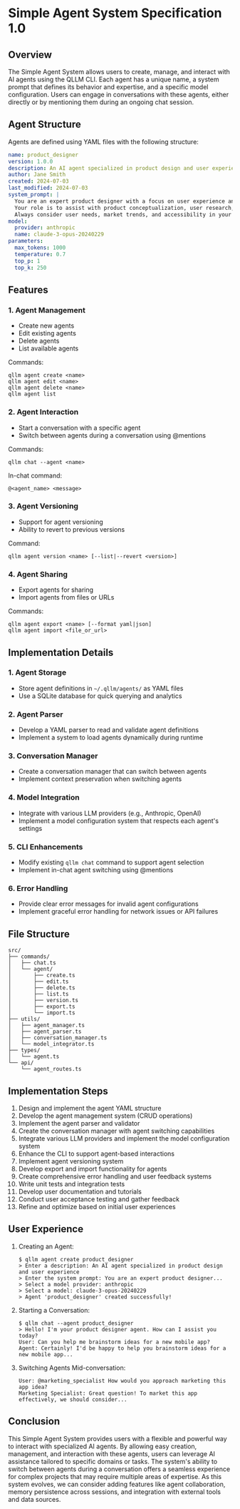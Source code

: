# Simple Agent System Specification 1.0

## Overview

The Simple Agent System allows users to create, manage, and interact with AI agents using the QLLM CLI. Each agent has a unique name, a system prompt that defines its behavior and expertise, and a specific model configuration. Users can engage in conversations with these agents, either directly or by mentioning them during an ongoing chat session.

## Agent Structure

Agents are defined using YAML files with the following structure:

```yaml
name: product_designer
version: 1.0.0
description: An AI agent specialized in product design and user experience
author: Jane Smith
created: 2024-07-03
last_modified: 2024-07-03
system_prompt: |
  You are an expert product designer with a focus on user experience and interface design. 
  Your role is to assist with product conceptualization, user research, prototyping, and design critiques. 
  Always consider user needs, market trends, and accessibility in your responses.
model:
  provider: anthropic
  name: claude-3-opus-20240229
parameters:
  max_tokens: 1000
  temperature: 0.7
  top_p: 1
  top_k: 250
```

## Features

### 1. Agent Management

- Create new agents
- Edit existing agents
- Delete agents
- List available agents

Commands:
```
qllm agent create <name>
qllm agent edit <name>
qllm agent delete <name>
qllm agent list
```

### 2. Agent Interaction

- Start a conversation with a specific agent
- Switch between agents during a conversation using @mentions

Commands:
```
qllm chat --agent <name>
```

In-chat command:
```
@<agent_name> <message>
```

### 3. Agent Versioning

- Support for agent versioning
- Ability to revert to previous versions

Command:
```
qllm agent version <name> [--list|--revert <version>]
```

### 4. Agent Sharing

- Export agents for sharing
- Import agents from files or URLs

Commands:
```
qllm agent export <name> [--format yaml|json]
qllm agent import <file_or_url>
```

## Implementation Details

### 1. Agent Storage

- Store agent definitions in `~/.qllm/agents/` as YAML files
- Use a SQLite database for quick querying and analytics

### 2. Agent Parser

- Develop a YAML parser to read and validate agent definitions
- Implement a system to load agents dynamically during runtime

### 3. Conversation Manager

- Create a conversation manager that can switch between agents
- Implement context preservation when switching agents

### 4. Model Integration

- Integrate with various LLM providers (e.g., Anthropic, OpenAI)
- Implement a model configuration system that respects each agent's settings

### 5. CLI Enhancements

- Modify existing `qllm chat` command to support agent selection
- Implement in-chat agent switching using @mentions

### 6. Error Handling

- Provide clear error messages for invalid agent configurations
- Implement graceful error handling for network issues or API failures

## File Structure

```
src/
├── commands/
│   ├── chat.ts
│   └── agent/
│       ├── create.ts
│       ├── edit.ts
│       ├── delete.ts
│       ├── list.ts
│       ├── version.ts
│       ├── export.ts
│       └── import.ts
├── utils/
│   ├── agent_manager.ts
│   ├── agent_parser.ts
│   ├── conversation_manager.ts
│   └── model_integrator.ts
├── types/
│   └── agent.ts
└── api/
    └── agent_routes.ts
```

## Implementation Steps

1. Design and implement the agent YAML structure
2. Develop the agent management system (CRUD operations)
3. Implement the agent parser and validator
4. Create the conversation manager with agent switching capabilities
5. Integrate various LLM providers and implement the model configuration system
6. Enhance the CLI to support agent-based interactions
7. Implement agent versioning system
8. Develop export and import functionality for agents
9. Create comprehensive error handling and user feedback systems
10. Write unit tests and integration tests
11. Develop user documentation and tutorials
12. Conduct user acceptance testing and gather feedback
13. Refine and optimize based on initial user experiences

## User Experience

1. Creating an Agent:
   ```
   $ qllm agent create product_designer
   > Enter a description: An AI agent specialized in product design and user experience
   > Enter the system prompt: You are an expert product designer...
   > Select a model provider: anthropic
   > Select a model: claude-3-opus-20240229
   > Agent 'product_designer' created successfully!
   ```

2. Starting a Conversation:
   ```
   $ qllm chat --agent product_designer
   > Hello! I'm your product designer agent. How can I assist you today?
   User: Can you help me brainstorm ideas for a new mobile app?
   Agent: Certainly! I'd be happy to help you brainstorm ideas for a new mobile app...
   ```

3. Switching Agents Mid-conversation:
   ```
   User: @marketing_specialist How would you approach marketing this app idea?
   Marketing Specialist: Great question! To market this app effectively, we should consider...
   ```

## Conclusion

This Simple Agent System provides users with a flexible and powerful way to interact with specialized AI agents. By allowing easy creation, management, and interaction with these agents, users can leverage AI assistance tailored to specific domains or tasks. The system's ability to switch between agents during a conversation offers a seamless experience for complex projects that may require multiple areas of expertise. As this system evolves, we can consider adding features like agent collaboration, memory persistence across sessions, and integration with external tools and data sources.